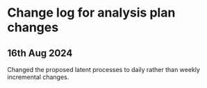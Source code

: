 # Change log for analysis plan changes

## 16th Aug 2024
Changed the proposed latent processes to daily rather than weekly incremental changes.
